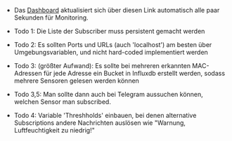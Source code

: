 - Das [Dashboard](http://raspberrypi:8086/orgs/82b1167a07bfad1c/dashboards/0e724adf9ee09000?lower=now%28%29+-+5m) aktualisiert sich über diesen Link automatisch alle paar Sekunden für Monitoring. 
- Todo 1: Die Liste der Subscriber muss persistent gemacht werden
- Todo 2: Es sollten Ports und URLs (auch 'localhost') am besten über Umgebungsvariablen, und nicht hard-coded implementiert werden

- Todo 3: (größter Aufwand): Es sollte bei mehreren erkannten MAC-Adressen für jede Adresse ein Bucket in Influxdb erstellt werden, sodass mehrere Sensoren gelesen werden können 
- Todo 3,5: Man sollte dann auch bei Telegram aussuchen können, welchen Sensor man subscribed.

- Todo 4: Variable 'Threshholds' einbauen, bei denen alternative Subscriptions andere Nachrichten auslösen wie "Warnung, Luftfeuchtigkeit zu niedrig!"



